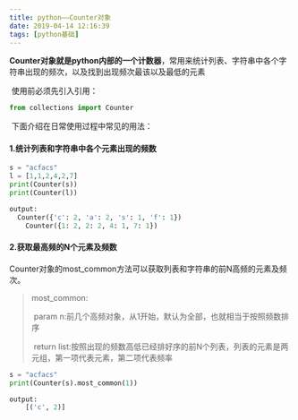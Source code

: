 ```yaml
---
title: python——Counter对象
date: 2019-04-14 12:16:39
tags: [python基础]
---
```




​	**Counter对象就是python内部的一个计数器**，常用来统计列表、字符串中各个字符串出现的频次，以及找到出现频次最该以及最低的元素

​	使用前必须先引入引用：

~~~~python
from collections import Counter
~~~~

​	下面介绍在日常使用过程中常见的用法：

#### 1.统计列表和字符串中各个元素出现的频数

~~~python
s = "acfacs"
l = [1,1,2,4,2,7]
print(Counter(s))
print(Counter(l))

output:
  Counter({'c': 2, 'a': 2, 's': 1, 'f': 1})
	Counter({1: 2, 2: 2, 4: 1, 7: 1})
~~~



#### 2.获取最高频的N个元素及频数

​	Counter对象的most_common方法可以获取列表和字符串的前N高频的元素及频次。

> most_common:
>
> ​	param n:前几个高频对象，从1开始，默认为全部，也就相当于按照频数排序
>
> ​	return list:按照出现的频数高低已经排好序的前N个列表，列表的元素是两元组，第一项代表元素，第二项代表频率

~~~python
s = "acfacs"
print(Counter(s).most_common(1))

output:
	[('c', 2)]
~~~





